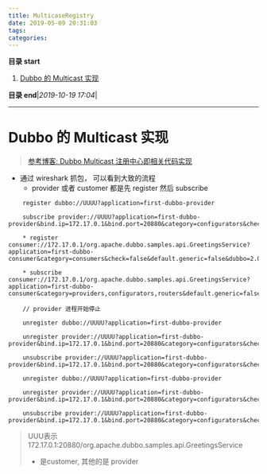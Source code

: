 ```yaml
---
title: MulticaseRegistry
date: 2019-05-09 20:31:03
tags: 
categories: 
---
```


**目录 start**
 
1. [Dubbo 的 Multicast 实现](#dubbo-的-multicast-实现)

**目录 end**|_2019-10-19 17:04_|
****************************************
# Dubbo 的 Multicast 实现
> [参考博客: Dubbo Multicast 注册中心即相关代码实现](http://www.cnblogs.com/ghj1976/p/5328376.html)  

- 通过 wireshark 抓包， 可以看到大致的流程
    - provider 或者 customer 都是先 register 然后 subscribe

```
    register dubbo://UUUU?application=first-dubbo-provider

    subscribe provider://UUUU?application=first-dubbo-provider&bind.ip=172.17.0.1&bind.port=20880&category=configurators&check=false

    * register consumer://172.17.0.1/org.apache.dubbo.samples.api.GreetingsService?application=first-dubbo-consumer&category=consumers&check=false&default.generic=false&dubbo=2.0.2&generic=false&interface=org.apache.dubbo.samples.api.GreetingsService&methods=sayHi&pid=27381&release=2.7.0&side=consumer&timestamp=1557386946272

    * subscribe consumer://172.17.0.1/org.apache.dubbo.samples.api.GreetingsService?application=first-dubbo-consumer&category=providers,configurators,routers&default.generic=false&dubbo=2.0.2&generic=false&interface=org.apache.dubbo.samples.api.GreetingsService&methods=sayHi&pid=27381&release=2.7.0&side=consumer&timestamp=1557386946272

    // provider 进程开始停止

    unregister dubbo://UUUU?application=first-dubbo-provider

    unregister provider://UUUU?application=first-dubbo-provider&bind.ip=172.17.0.1&bind.port=20880&category=configurators&check=false

    unsubscribe provider://UUUU?application=first-dubbo-provider&bind.ip=172.17.0.1&bind.port=20880&category=configurators&check=false

    unregister dubbo://UUUU?application=first-dubbo-provider

    unregister provider://UUUU?application=first-dubbo-provider&bind.ip=172.17.0.1&bind.port=20880&category=configurators&check=false

    unsubscribe provider://UUUU?application=first-dubbo-provider&bind.ip=172.17.0.1&bind.port=20880&category=configurators&check=false
```
> UUU表示 172.17.0.1:20880/org.apache.dubbo.samples.api.GreetingsService  
> * 是customer, 其他的是 provider

